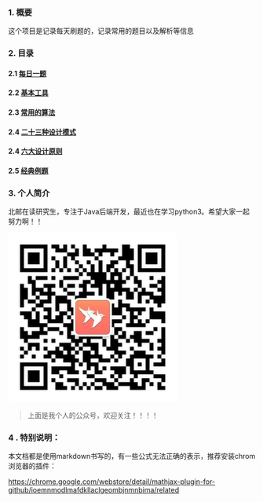 ### 1. 概要

这个项目是记录每天刷题的，记录常用的题目以及解析等信息

### 2. 目录

#### 2.1 [每日一题](/daily/daily-issue.md)

#### 2.2 [基本工具](/tools/tools.md)

#### 2.3 [常用的算法](/base-algorithm/README.md)

#### 2.4 [二十三种设计模式](/design-pattern/desigin-pattern.md)

#### 2.4 [六大设计原则](/design-pattern/design-rule.md)

#### 2.5 [经典例题](/classic-example/README.md)

### 3. 个人简介

北邮在读研究生，专注于Java后端开发，最近也在学习python3。希望大家一起努力啊！！

![qrcode_for_gh_8742820aee98_344](picture/qrcode_for_gh_8742820aee98_344.jpg)

> 上面是我个人的公众号，欢迎关注！！！！

### 4 . 特别说明：

本文档都是使用markdown书写的，有一些公式无法正确的表示，推荐安装chrom浏览器的插件：

https://chrome.google.com/webstore/detail/mathjax-plugin-for-github/ioemnmodlmafdkllaclgeombjnmnbima/related



